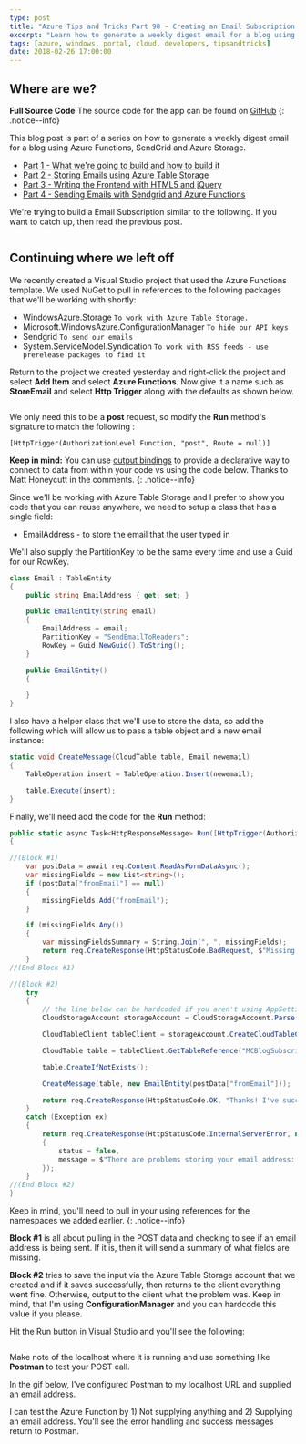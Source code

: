 ```yaml
---
type: post
title: "Azure Tips and Tricks Part 98 - Creating an Email Subscription with Azure Functions - Storing Emails"
excerpt: "Learn how to generate a weekly digest email for a blog using Azure Functions, SendGrid and Azure Storage"
tags: [azure, windows, portal, cloud, developers, tipsandtricks]
date: 2018-02-26 17:00:00
---
```


## Where are we?

**Full Source Code** The source code for the app can be found on [GitHub](https://github.com/mbcrump/EmailSubscription)
{: .notice--info}

This blog post is part of a series on how to generate a weekly digest email for a blog using Azure Functions, SendGrid and Azure Storage. 

* [Part 1 - What we're going to build and how to build it](http://www.michaelcrump.net/azure-tips-and-tricks97/)
* [Part 2 - Storing Emails using Azure Table Storage](http://www.michaelcrump.net/azure-tips-and-tricks98/)
* [Part 3 - Writing the Frontend with HTML5 and jQuery](http://www.michaelcrump.net/azure-tips-and-tricks99/)
* [Part 4 - Sending Emails with Sendgrid and Azure Functions](http://www.michaelcrump.net/azure-tips-and-tricks100/)

We're trying to build a Email Subscription similar to the following. If you want to catch up, then read the previous post. 

<img :src="$withBase('/files/emailsub1.png')">

## Continuing where we left off

We recently created a Visual Studio project that used the Azure Functions template. We used NuGet to pull in references to the following packages that we'll be working with shortly:

* WindowsAzure.Storage `To work with Azure Table Storage.`
* Microsoft.WindowsAzure.ConfigurationManager `To hide our API keys`
* Sendgrid `To send our emails`
* System.ServiceModel.Syndication `To work with RSS feeds - use prerelease packages to find it`

Return to the project we created yesterday and right-click the project and select **Add Item** and select **Azure Functions**. Now give it a name such as **StoreEmail** and select **Http Trigger** along with the defaults as shown below.

<img :src="$withBase('/files/emailsub6.png')">

We only need this to be a **post** request, so modify the **Run** method's signature to match the following :

`[HttpTrigger(AuthorizationLevel.Function, "post", Route = null)]`

**Keep in mind:** You can use [output bindings](https://docs.microsoft.com/en-us/azure/azure-functions/functions-triggers-bindings) to provide a declarative way to connect to data from within your code vs using the code below. Thanks to Matt Honeycutt in the comments. 
{: .notice--info} 

Since we'll be working with Azure Table Storage and I prefer to show you code that you can reuse anywhere, we need to setup a class that has a single field: 

* EmailAddress - to store the email that the user typed in

We'll also supply the PartitionKey to be the same every time and use a Guid for our RowKey. 

```csharp
class Email : TableEntity
{
    public string EmailAddress { get; set; }

    public EmailEntity(string email)
    {
        EmailAddress = email;
        PartitionKey = "SendEmailToReaders";
        RowKey = Guid.NewGuid().ToString();
    }

    public EmailEntity()
    {

    }
}

```

I also have a helper class that we'll use to store the data, so add the following which will allow us to pass a table object and a new email instance: 

```csharp
static void CreateMessage(CloudTable table, Email newemail)
{
    TableOperation insert = TableOperation.Insert(newemail);

    table.Execute(insert);
}
```

Finally, we'll need add the code for the **Run** method: 

```csharp
public static async Task<HttpResponseMessage> Run([HttpTrigger(AuthorizationLevel.Function, "post", Route = null)]HttpRequestMessage req, TraceWriter log)
{

//(Block #1)
    var postData = await req.Content.ReadAsFormDataAsync();
    var missingFields = new List<string>();
    if (postData["fromEmail"] == null)
    {
        missingFields.Add("fromEmail");
    }

    if (missingFields.Any())
    {
        var missingFieldsSummary = String.Join(", ", missingFields);
        return req.CreateResponse(HttpStatusCode.BadRequest, $"Missing field(s): {missingFieldsSummary}");
    }
//(End Block #1)

//(Block #2)
    try
    {
        // the line below can be hardcoded if you aren't using AppSettings
        CloudStorageAccount storageAccount = CloudStorageAccount.Parse(ConfigurationManager.AppSettings["TableStorageConnString"]);

        CloudTableClient tableClient = storageAccount.CreateCloudTableClient();

        CloudTable table = tableClient.GetTableReference("MCBlogSubscribers");

        table.CreateIfNotExists();

        CreateMessage(table, new EmailEntity(postData["fromEmail"]));

        return req.CreateResponse(HttpStatusCode.OK, "Thanks! I've successfully received your request. "); //
    }
    catch (Exception ex)
    {
        return req.CreateResponse(HttpStatusCode.InternalServerError, new
        {
            status = false,
            message = $"There are problems storing your email address: {ex.GetType()}"
        });
    }
//(End Block #2)
}
```

Keep in mind, you'll need to pull in your using references for the namespaces we added earlier.
{: .notice--info} 

**Block #1** is all about pulling in the POST data and checking to see if an email address is being sent. If it is, then it will send a summary of what fields are missing. 

**Block #2** tries to save the input via the Azure Table Storage account that we created and if it saves successfully, then returns to the client everything went fine. Otherwise, output to the client what the problem was. Keep in mind, that I'm using **ConfigurationManager** and you can hardcode this value if you please.  

Hit the Run button in Visual Studio and you'll see the following: 

<img :src="$withBase('/files/emailsub7.png')">

Make note of the localhost where it is running and use something like **Postman** to test your POST call. 

In the gif below, I've configured Postman to my localhost URL and supplied an email address. 

I can test the Azure Function by 1) Not supplying anything and 2) Supplying an email address. You'll see the error handling and success messages return to Postman. 

<img :src="$withBase('/files/emailsub7.gif')">

